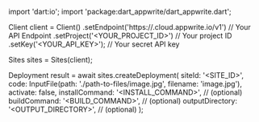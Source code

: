 import 'dart:io';
import 'package:dart_appwrite/dart_appwrite.dart';

Client client = Client()
    .setEndpoint('https://<REGION>.cloud.appwrite.io/v1') // Your API Endpoint
    .setProject('<YOUR_PROJECT_ID>') // Your project ID
    .setKey('<YOUR_API_KEY>'); // Your secret API key

Sites sites = Sites(client);

Deployment result = await sites.createDeployment(
    siteId: '<SITE_ID>',
    code: InputFile(path: './path-to-files/image.jpg', filename: 'image.jpg'),
    activate: false,
    installCommand: '<INSTALL_COMMAND>', // (optional)
    buildCommand: '<BUILD_COMMAND>', // (optional)
    outputDirectory: '<OUTPUT_DIRECTORY>', // (optional)
);
